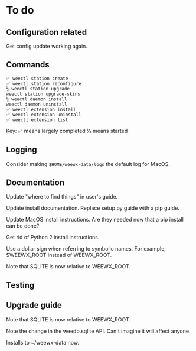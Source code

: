 # To do


## Configuration related

Get config update working again. 

## Commands
```
✅ weectl station create
✅ weectl station reconfigure
½ weectl station upgrade
weectl station upgrade-skins
½ weectl daemon install
weectl daemon uninstall
✅ weectl extension install
✅ weectl extension uninstall
✅ weectl extension list
```
Key: 
✅ means largely completed
½ means started

## Logging

Consider making `$HOME/weewx-data/logs` the default log for MacOS.


## Documentation

Update "where to find things" in user's guide.

Update install documentation. Replace setup.py guide with a pip guide.

Update MacOS install instructions. Are they needed now that a pip install can be done?

Get rid of Python 2 install instructions.

Use a dollar sign when referring to symbolic names. For example, $WEEWX_ROOT instead of WEEWX_ROOT.

Note that SQLITE is now relative to WEEWX_ROOT.

## Testing


## Upgrade guide

Note that SQLITE is now relative to WEEWX_ROOT.

Note the change in the weedb.sqlite API. Can't imagine it will affect anyone.

Installs to ~/weewx-data now.